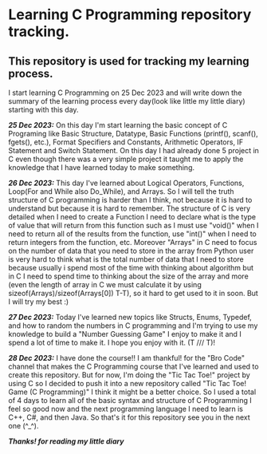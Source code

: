# Learning C Programming repository tracking.
## This repository is used for tracking my learning process.
I start learning C Programming on 25 Dec 2023 and will write down the summary of the learning process every day(look like little my little diary) starting with this day.

***25 Dec 2023:*** On this day I'm start learning the basic concept of C Programing like Basic Structure, Datatype, Basic Functions (printf(), scanf(), fgets(), etc.), Format Specifiers and Constants, Arithmetic Operators, IF Statement and Switch Statement. On this day I had already done 5 project in C even though there was a very simple project it taught me to apply the knowledge that I have learned today to make something.

***26 Dec 2023:*** This day I've learned about Logical Operators, Functions, Loop(For and While also Do_While), and Arrays. So I will tell the truth structure of C programming is harder than I think, not because it is hard to understand but because it is hard to remember. The structure of C is very detailed when I need to create a Function I need to declare what is the type of value that will return from this function such as I must use "void()" when I need to return all of the results from the function, use "int()" when I need to return integers from the function, etc. Moreover "Arrays" in C need to focus on the number of data that you need to store in the array from Python user is very hard to think what is the total number of data that I need to store because usually i spend most of the time with thinking about algorithm but in C I need to spend time to thinking about the size of the array and more (even the length of array in C we must calculate it by using sizeof(Arrays)/sizeof(Arrays[0]) T-T), so it hard to get used to it in soon. But I will try my best :)

***27 Dec 2023:*** Today I've learned new topics like Structs, Enums, Typedef, and how to random the numbers in C programming and I'm trying to use my knowledge to build a "Number Guessing Game" I enjoy to make it and I spend a lot of time to make it. I hope you enjoy with it. (T /// T)!

***28 Dec 2023:*** I have done the course!! I am thankful! for the "Bro Code" channel that makes the C Programming course that I've learned and used to create this repository. But for now, I'm doing the "Tic Tac Toe!" project by using C so I decided to push it into a new repository called "Tic Tac Toe! Game (C Programming)" I think it might be a better choice. So I used a total of 4 days to learn all of the basic syntax and structure of C Programming I feel so good now and the next programming language I need to learn is C++, C#, and then Java. So that's it for this repository see you in the next one (^_^).

***Thanks! for reading my little diary*** 